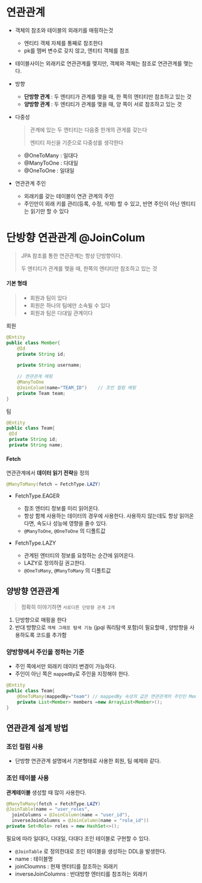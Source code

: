 # 연관관계
* 객체의 참조와 테이블의 외래키를 매핑하는것 
  * 엔티티 객체 자체를 통째로 참조한다 
  * pk를 맴버 변수로 갖지 않고, 엔티티 객체를 참조
* 테이블사이는 외래키로 연관관계를 맺지만, 객체와 객체는 참조로 연관관계를 맺는다. 

* 방향

  * **단방향 관계** : 두 엔티티가 관계를 맺을 때, 한 쪽의 엔티티만 참조하고 있는 것
  * **양방향 관계** : 두 엔티티가 관계를 맺을 때, 양 쪽이 서로 참조하고 있는 것

* 다중성

  > 관계에 있는 두 엔티티는 다음중 한개의 관게를 갖는다
  >
  > 엔티티 자신을 기준으로 다중성를 생각한다

  - @OneToMany : 일대다
  - @ManyToOne : 다대일
  - @OneToOne : 일대일

* 연관관계 주인

  *  외래키를 갖는 테이블이 연관 관계의 주인
  * 주인만이 외래 키를 관리(등록, 수정, 삭제) 할 수 있고, 반면 주인이 아닌 엔티티는 읽기만 할 수 있다



# 단방향 연관관계  @JoinColum

>  JPA 참조를 통한 연관관계는 항상 단방향이다.
>
> 두 엔티티가 관계를 맺을 때, 한쪽의 엔티티만 참조하고 있는 것 



#### 기본 형태 

> - 회원과 팀이 있다
> - 회원은 하나의 팀에만 소속될 수 있다
> - 회원과 팀은 다대일 관계이다 

회원

```java
@Entity
public class Member{  
	@Id  
	private String id;  
   
	private String username;  
    
	// 연관관계 매핑  
	@ManyToOne
	@JoinColum(name="TEAM_ID")    // 조인 컬럼 매핑
	private Team team;  
}
```

팀

```java
@Entity   
public class Team{  
 @Id  
 private String id;  
 private String name;
```

#### Fetch
연관관계에서 **데이터 읽기 전략**을 정의

```java
@ManyToMany(fetch = FetchType.LAZY)
```

* FetchType.EAGER
	* 참조 엔터티 정보를 미리 읽어온다.
	* 항상 함께 사용하는 데이터의 경우에 사용한다. 사용하지 않는데도 항상 읽어온다면, 속도나 성능에 영향을 줄수 있다.  
	* `@ManyToOne`, `@OneToOne` 의 디폴트값

* FetchType.LAZY 
	* 관계된 엔터티의 정보를 요청하는 순간에 읽어온다.
	* LAZY로 정의하길 권고한다. 
	* `@OneToMany`, `@ManyToMany` 의 디폴트값



## 양방향 연관관계

> 정확히 이야기하면 `서로다른 단방향 관계 2개`

1. 단방향으로 매핑을 한다
2. 반대 방향으로 `객체 그래프 탐색 기능` (jpql 쿼리탐색 포함)이 필요할때 , 양방향을 사용하도록 코드를 추가함

### 양방향에서 주인을 정하는 기준
* 주인 쪽에서만 외래키 데이터 변경이 가능하다. 
* 주인이 아닌 쪽은 `mappedBy`로 주인을 지정해야 한다.

```java 
@Entity
public class Team{  
	@OneToMany(mappedBy="team") // mappedBy 속성의 값은 연관관계의 주인인 Member.team  
	private List<Member> members =new ArrayList<Member>();  
}
```



## 연관관계 설계 방법

### 조인 컬럼 사용
* 단방향 연관관계 설명에서 기본형태로 사용한 회원, 팀 예제와 같다. 

### 조인 테이블 사용
**관계테이블** 생성할 때 많이 사용한다. 

```java
@ManyToMany(fetch = FetchType.LAZY)  
@JoinTable(name = "user_roles",  
  joinColumns = @JoinColumn(name = "user_id"),  
  inverseJoinColumns = @JoinColumn(name = "role_id"))  
private Set<Role> roles = new HashSet<>();
```
필요에 따라 일대다, 다대일, 다대다 조인 테이블로 구현할 수 있다. 
* `@JoinTable` 로 정의한대로 조인 테이블을 생성하는 DDL을 발생한다. 
* name : 테이블명
* joinCloumns : 현재 엔터티를 참조하는 외래키 
* inverseJoinColumns : 반대방향 엔터티를 참조하는 외래키